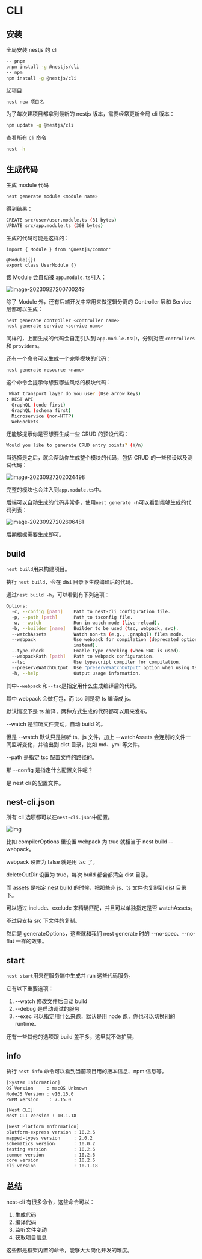 # CLI

## 安装

全局安装 nestjs 的 cli

```bash
-- pnpm
pnpm install -g @nestjs/cli
-- npm
npm install -g @nestjs/cli
```

起项目

```bash
nest new 项目名
```

为了每次建项目都拿到最新的 nestjs 版本，需要经常更新全局 cli 版本：

```bash
npm update -g @nestjs/cli
```

查看所有 cli 命令

```bash
nest -h
```

## 生成代码

生成 module 代码

```bash
nest generate module <module name>
```

得到结果：

```bash
CREATE src/user/user.module.ts (81 bytes)
UPDATE src/app.module.ts (308 bytes)
```

生成的代码可能是这样的：

```tsx
import { Module } from '@nestjs/common'

@Module({})
export class UserModule {}
```

该 Module 会自动被 `app.module.ts`引入：

![image-20230927200700249](https://raw.githubusercontent.com/18888628835/image-cloud/main/assets202309272007898.png)

除了 Module 外，还有后端开发中常用来做逻辑分离的 Controller 层和 Service 层都可以生成：

```bash
nest generate controller <controller name>
nest generate service <service name>
```

同样的，上面生成的代码会自定引入到 `app.module.ts`中，分别对应 `controllers` 和 `providers`。

还有一个命令可以生成一个完整模块的代码：

```bash
nest generate resource <name>
```

这个命令会提示你想要哪些风格的模块代码：

```bash
 What transport layer do you use? (Use arrow keys)
❯ REST API
  GraphQL (code first)
  GraphQL (schema first)
  Microservice (non-HTTP)
  WebSockets
```

还能够提示你是否想要生成一些 CRUD 的预设代码：

```bash
Would you like to generate CRUD entry points? (Y/n)
```

当选择是之后，就会帮助你生成整个模块的代码，包括 CRUD 的一些预设以及测试代码：

![image-20230927202024498](https://raw.githubusercontent.com/18888628835/image-cloud/main/assets202309272020541.png)

完整的模块也会注入到`app.module.ts`中。

后端可以自动生成的代码非常多，使用`nest generate -h`可以看到能够生成的代码列表：

![image-20230927202606481](https://raw.githubusercontent.com/18888628835/image-cloud/main/assets202309272026514.png)

后期根据需要生成即可。

## build

`nest build`用来构建项目。

执行 `nest build`，会在 dist 目录下生成编译后的代码。

通过`nest build -h`，可以看到有下列选项：

```bash
Options:
  -c, --config [path]    Path to nest-cli configuration file.
  -p, --path [path]      Path to tsconfig file.
  -w, --watch            Run in watch mode (live-reload).
  -b, --builder [name]   Builder to be used (tsc, webpack, swc).
  --watchAssets          Watch non-ts (e.g., .graphql) files mode.
  --webpack              Use webpack for compilation (deprecated option, use --builder
                         instead).
  --type-check           Enable type checking (when SWC is used).
  --webpackPath [path]   Path to webpack configuration.
  --tsc                  Use typescript compiler for compilation.
  --preserveWatchOutput  Use "preserveWatchOutput" option when using tsc watch mode.
  -h, --help             Output usage information.
```

其中`--webpack` 和`--tsc`是指定用什么生成编译后的代码。

其中 webpack 会做打包，而 tsc 则是将 ts 编译成 js。

默认情况下是 ts 编译，两种方式生成的代码都可以用来发布。

--watch 是监听文件变动，自动 build 的。

但是 --watch 默认只是监听 ts、js 文件，加上 --watchAssets 会连别的文件一同监听变化，并输出到 dist 目录，比如 md、yml 等文件。

--path 是指定 tsc 配置文件的路径的。

那 --config 是指定什么配置文件呢？

是 nest cli 的配置文件。

## nest-cli.json

所有 cli 选项都可以在`nest-cli.json`中配置。

![img](https://raw.githubusercontent.com/18888628835/image-cloud/main/assets202309272040967.awebp)

比如 compilerOptions 里设置 webpack 为 true 就相当于 nest build --webpack。

webpack 设置为 false 就是用 tsc 了。

deleteOutDir 设置为 true，每次 build 都会都清空 dist 目录。

而 assets 是指定 nest build 的时候，把那些非 js、ts 文件也复制到 dist 目录下。

可以通过 include、exclude 来精确匹配，并且可以单独指定是否 watchAssets。

不过只支持 src 下文件的复制。

然后是 generateOptions，这些就和我们 nest generate 时的 --no-spec、--no-flat 一样的效果。

## start

`nest start`用来在服务端中生成并 run 这些代码服务。

它有以下重要选项：

1. --watch 修改文件后自动 build
2. --debug 是启动调试的服务
3. --exec 可以指定用什么来跑，默认是用 node 跑，你也可以切换别的 runtime。

还有一些其他的选项跟 build 差不多，这里就不做扩展，

## info

执行 `nest info` 命令可以看到当前项目用的版本信息、npm 信息等。

```bash
[System Information]
OS Version     : macOS Unknown
NodeJS Version : v16.15.0
PNPM Version    : 7.15.0

[Nest CLI]
Nest CLI Version : 10.1.18

[Nest Platform Information]
platform-express version : 10.2.6
mapped-types version     : 2.0.2
schematics version       : 10.0.2
testing version          : 10.2.6
common version           : 10.2.6
core version             : 10.2.6
cli version              : 10.1.18
```

## 总结

nest-cli 有很多命令，这些命令可以：

1. 生成代码
2. 编译代码
3. 监听文件变动
4. 获取项目信息

这些都是框架内置的命令，能够大大简化开发的难度。
